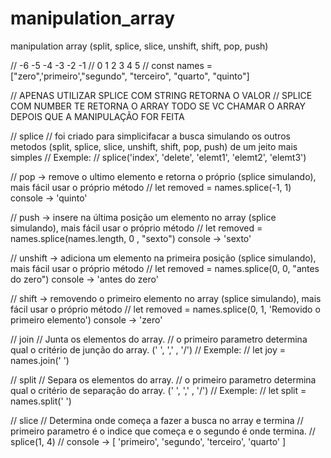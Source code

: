 # manipulation_array
manipulation array (split, splice, slice, unshift, shift, pop, push)

//                 -6       -5         -4          -3         -2        -1
//                  0        1          2           3          4         5
// const names = ["zero",'primeiro',"segundo", "terceiro", "quarto", "quinto"]

// APENAS UTILIZAR SPLICE COM STRING RETORNA O VALOR
// SPLICE COM NUMBER TE RETORNA O ARRAY TODO SE VC CHAMAR O ARRAY DEPOIS QUE A MANIPULAÇÃO FOR FEITA

// splice 
// foi criado para simplicifacar a busca simulando os outros metodos (split, splice, slice, unshift, shift, pop, push) de um jeito mais simples
// Exemple:
// splice('index', 'delete', 'elemt1', 'elemt2', 'elemt3')

// pop -> remove o ultimo elemento e retorna o próprio (splice simulando), mais fácil usar o próprio método
// let removed = names.splice(-1, 1)
console -> 'quinto'

// push -> insere na última posição um elemento no array (splice simulando), mais fácil usar o próprio método
// let removed = names.splice(names.length, 0 , "sexto")
console -> 'sexto'

// unshift -> adiciona um elemento na primeira posição (splice simulando), mais fácil usar o próprio método
// let removed = names.splice(0, 0, "antes do zero")
console -> 'antes do zero'

// shift -> removendo o primeiro elemento no array (splice simulando), mais fácil usar o próprio método
// let removed = names.splice(0, 1, 'Removido o primeiro elemento')
console -> 'zero'

// join
// Junta os elementos do array. 
// o primeiro parametro determina qual o critério de junção do array. (' ', ',' , '/')
// Exemple:
// let joy = names.join(' ')

// split
// Separa os elementos do array.
// o primeiro parametro determina qual o critério de separação do array. (' ', ',' , '/')
// Exemple:
// let split = names.split(' ')

// slice 
// Determina onde começa a fazer a busca no array e termina
// primeiro parametro é o indice que começa e o segundo é onde termina.
// splice(1, 4)
// console -> [ 'primeiro', 'segundo', 'terceiro', 'quarto' ]
